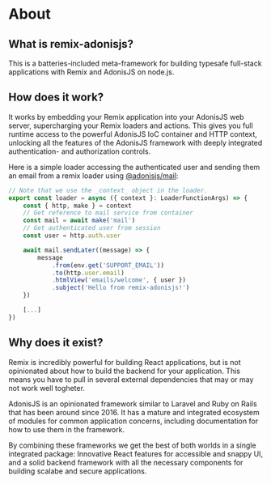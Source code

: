 # About

## What is remix-adonisjs?

This is a batteries-included meta-framework for building typesafe full-stack applications with Remix and AdonisJS on node.js.

## How does it work?
It works by embedding your Remix application into your AdonisJS web server, supercharging your Remix loaders and actions.
This gives you full runtime access to the powerful AdonisJS IoC container and HTTP context, unlocking all the features of the AdonisJS framework with deeply integrated authentication- and authorization controls.

Here is a simple loader accessing the authenticated user and sending them an email from a remix loader using [@adonisjs/mail](https://docs.adonisjs.com/guides/mail):
``` typescript
// Note that we use the _context_ object in the loader.
export const loader = async ({ context }: LoaderFunctionArgs) => {
    const { http, make } = context
    // Get reference to mail service from container
    const mail = await make('mail')
    // Get authenticated user from session
    const user = http.auth.user

    await mail.sendLater((message) => {
        message
            .from(env.get('SUPPORT_EMAIL'))
            .to(http.user.email)
            .htmlView('emails/welcome', { user })
            .subject('Hello from remix-adonisjs!')
    })

    [...]
})

```

## Why does it exist?
Remix is incredibly powerful for building React applications, but is not opinionated about how to build the backend for your application.
This means you have to pull in several external dependencies that may or may not work well togheter. 

AdonisJS is an opinionated framework similar to Laravel and Ruby on Rails that has been around since 2016.
It has a mature and integrated ecosystem of modules for common application concerns, including documentation for how to use them in the framework.

By combining these frameworks we get the best of both worlds in a single integrated package: Innovative React features for accessible and snappy UI, and a solid backend framework with all the necessary components for building scalabe and secure applications.